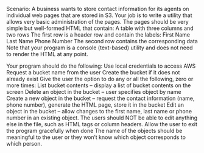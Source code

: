 Scenario: A business wants to store contact information for its agents on individual web pages that are stored in S3. Your job is to write a utility that allows very basic administration of the pages. The pages should be very simple but well-formed HTML that contain:
A table with three columns and two rows
The first row is a header row and contain the labels:
 First Name
 Last Name
 Phone Number
The second row contains the corresponding data
Note that your program is a console (text-based) utility and does not need to render the HTML at any point.

Your program should do the following:
Use local credentials to access AWS
 Request a bucket name from the user
 Create the bucket if it does not already exist
Give the user the option to do any or all the following, zero or more times:
 List bucket contents – display a list of bucket contents on the screen
Delete an object in the bucket – user specifies object by name
Create a new object in the bucket – request the contact information (name, phone number), generate the HTML page, store it in the bucket
 Edit an object in the bucket – allow changes to the first name, last name or phone number in an existing object. The users should NOT be able to edit anything else in the file, such as HTML tags or column headers.
Allow the user to exit the program gracefully when done
The name of the objects should be meaningful to the user or they won’t know which object corresponds to which person.
